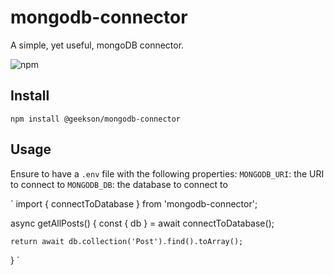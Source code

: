 # mongodb-connector

A simple, yet useful, mongoDB connector.

![npm](https://img.shields.io/npm/v/@geekson/mongodb-connector)

## Install

`npm install @geekson/mongodb-connector`

## Usage

Ensure to have a `.env` file with the following properties: 
`MONGODB_URI`: the URI to connect to
`MONGODB_DB`: the database to connect to

`
import { connectToDatabase } from 'mongodb-connector';

async getAllPosts() {
    const { db } = await connectToDatabase();

    return await db.collection('Post').find().toArray();
}
`